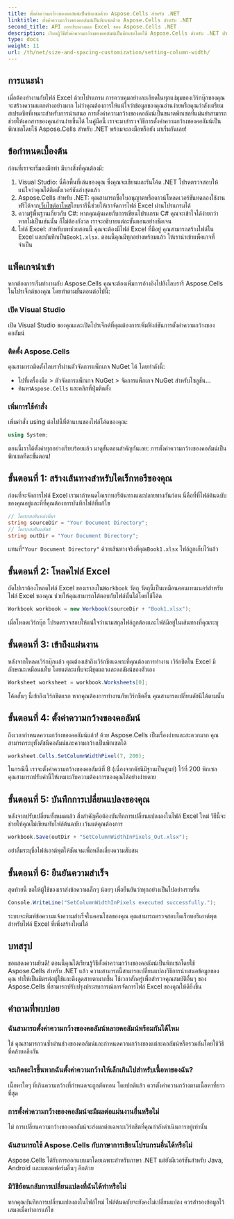 ```yaml
---
title: ตั้งค่าความกว้างของคอลัมน์เป็นพิกเซลด้วย Aspose.Cells สำหรับ .NET
linktitle: ตั้งค่าความกว้างของคอลัมน์เป็นพิกเซลด้วย Aspose.Cells สำหรับ .NET
second_title: API การประมวลผล Excel ของ Aspose.Cells .NET
description: เรียนรู้วิธีตั้งค่าความกว้างของคอลัมน์เป็นพิกเซลโดยใช้ Aspose.Cells สำหรับ .NET ปรับปรุงไฟล์ Excel ของคุณด้วยคู่มือทีละขั้นตอนง่ายๆ นี้
type: docs
weight: 11
url: /th/net/size-and-spacing-customization/setting-column-width/
---
```

## การแนะนำ
เมื่อต้องทำงานกับไฟล์ Excel ด้วยโปรแกรม การควบคุมอย่างละเอียดในทุกแง่มุมของเวิร์กบุ๊กของคุณจะสร้างความแตกต่างอย่างมาก ไม่ว่าคุณต้องการให้แน่ใจว่าข้อมูลของคุณอ่านง่ายหรือคุณกำลังเตรียมสเปรดชีตที่เหมาะสำหรับการนำเสนอ การตั้งค่าความกว้างของคอลัมน์เป็นขนาดพิกเซลที่แม่นยำสามารถช่วยให้เอกสารของคุณอ่านง่ายขึ้นได้ ในคู่มือนี้ เราจะมาสำรวจวิธีการตั้งค่าความกว้างของคอลัมน์เป็นพิกเซลโดยใช้ Aspose.Cells สำหรับ .NET พร้อมจะลงมือหรือยัง มาเริ่มกันเลย!
## ข้อกำหนดเบื้องต้น
ก่อนที่เราจะเริ่มลงมือทำ มีบางสิ่งที่คุณต้องมี:
1. Visual Studio: นี่คือพื้นที่เล่นของคุณ ซึ่งคุณจะเขียนและรันโค้ด .NET โปรดตรวจสอบให้แน่ใจว่าคุณได้ติดตั้งเวอร์ชันล่าสุดแล้ว
2.  Aspose.Cells สำหรับ .NET: คุณสามารถซื้อใบอนุญาตหรือดาวน์โหลดเวอร์ชันทดลองใช้งานฟรีได้จาก[เว็บไซต์อาโพส](https://releases.aspose.com/cells/net/)ไลบรารีนี้ช่วยให้เราจัดการไฟล์ Excel ผ่านโปรแกรมได้
3. ความรู้พื้นฐานเกี่ยวกับ C#: หากคุณคุ้นเคยกับการเขียนโปรแกรม C# คุณจะเข้าใจได้ง่ายกว่า หากไม่เป็นเช่นนั้น ก็ไม่ต้องกังวล เราจะอธิบายแต่ละขั้นตอนอย่างชัดเจน
4.  ไฟล์ Excel: สำหรับบทช่วยสอนนี้ คุณจะต้องมีไฟล์ Excel ที่มีอยู่ คุณสามารถสร้างไฟล์ใน Excel และบันทึกเป็น`Book1.xlsx`.
ตอนนี้คุณมีทุกอย่างพร้อมแล้ว ให้เรานำเข้าแพ็คเกจที่จำเป็น
## แพ็คเกจนำเข้า
หากต้องการเริ่มทำงานกับ Aspose.Cells คุณจะต้องเพิ่มการอ้างอิงไปยังไลบรารี Aspose.Cells ในโปรเจ็กต์ของคุณ โดยทำตามขั้นตอนต่อไปนี้:
### เปิด Visual Studio
เปิด Visual Studio ของคุณและเปิดโปรเจ็กต์ที่คุณต้องการเพิ่มฟังก์ชันการตั้งค่าความกว้างของคอลัมน์
### ติดตั้ง Aspose.Cells
คุณสามารถติดตั้งไลบรารีผ่านตัวจัดการแพ็กเกจ NuGet ได้ โดยทำดังนี้:
- ไปที่เครื่องมือ > ตัวจัดการแพ็กเกจ NuGet > จัดการแพ็กเกจ NuGet สำหรับโซลูชัน…
-  ค้นหา`Aspose.Cells` และคลิกที่ปุ่มติดตั้ง
### เพิ่มการใช้คำสั่ง
เพิ่มคำสั่ง using ต่อไปนี้ที่ด้านบนของไฟล์โค้ดของคุณ:
```csharp
using System;
```
ตอนนี้เราได้ตั้งค่าทุกอย่างเรียบร้อยแล้ว มาดูขั้นตอนสำคัญกันเลย: การตั้งค่าความกว้างของคอลัมน์เป็นพิกเซลทีละขั้นตอน!
## ขั้นตอนที่ 1: สร้างเส้นทางสำหรับไดเร็กทอรีของคุณ
ก่อนที่จะจัดการไฟล์ Excel เรามากำหนดไดเรกทอรีต้นทางและปลายทางกันก่อน นี่คือที่ที่ไฟล์ต้นฉบับของคุณอยู่และที่ที่คุณต้องการบันทึกไฟล์ที่แก้ไข
```csharp
// ไดเรกทอรีแหล่งที่มา
string sourceDir = "Your Document Directory";
// ไดเรกทอรีผลลัพธ์
string outDir = "Your Document Directory";
```
 แทนที่`"Your Document Directory"` ด้วยเส้นทางจริงที่คุณ`Book1.xlsx` ไฟล์ถูกเก็บไว้แล้ว
## ขั้นตอนที่ 2: โหลดไฟล์ Excel
 ถัดไปเราต้องโหลดไฟล์ Excel ของเราลงใน`Workbook` วัตถุ วัตถุนี้เป็นเหมือนคอนเทนเนอร์สำหรับไฟล์ Excel ของคุณ ช่วยให้คุณสามารถโต้ตอบกับไฟล์นั้นได้โดยใช้โค้ด
```csharp
Workbook workbook = new Workbook(sourceDir + "Book1.xlsx");
```
เมื่อโหลดเวิร์กบุ๊ก โปรดตรวจสอบให้แน่ใจว่านามสกุลไฟล์ถูกต้องและไฟล์มีอยู่ในเส้นทางที่คุณระบุ
## ขั้นตอนที่ 3: เข้าถึงแผ่นงาน
หลังจากโหลดเวิร์กบุ๊กแล้ว คุณต้องเข้าถึงเวิร์กชีตเฉพาะที่คุณต้องการทำงาน เวิร์กชีตใน Excel มีลักษณะเหมือนแท็บ โดยแต่ละแท็บจะมีชุดแถวและคอลัมน์ของตัวเอง
```csharp
Worksheet worksheet = workbook.Worksheets[0];
```
โค้ดสั้นๆ นี้เข้าถึงเวิร์กชีตแรก หากคุณต้องการทำงานกับเวิร์กชีตอื่น คุณสามารถเปลี่ยนดัชนีได้ตามนั้น
## ขั้นตอนที่ 4: ตั้งค่าความกว้างของคอลัมน์
ถึงเวลากำหนดความกว้างของคอลัมน์แล้ว! ด้วย Aspose.Cells เป็นเรื่องง่ายและสะดวกมาก คุณสามารถระบุทั้งดัชนีคอลัมน์และความกว้างเป็นพิกเซลได้
```csharp
worksheet.Cells.SetColumnWidthPixel(7, 200);
```
ในกรณีนี้ เราจะตั้งค่าความกว้างของคอลัมน์ที่ 8 (เนื่องจากดัชนีมีฐานเป็นศูนย์) ไว้ที่ 200 พิกเซล คุณสามารถปรับค่านี้ให้เหมาะกับความต้องการของคุณได้อย่างง่ายดาย
## ขั้นตอนที่ 5: บันทึกการเปลี่ยนแปลงของคุณ
หลังจากปรับเปลี่ยนทั้งหมดแล้ว สิ่งสำคัญคือต้องบันทึกการเปลี่ยนแปลงลงในไฟล์ Excel ใหม่ วิธีนี้จะช่วยให้คุณไม่เขียนทับไฟล์ต้นฉบับ เว้นแต่คุณต้องการ
```csharp
workbook.Save(outDir + "SetColumnWidthInPixels_Out.xlsx");
```
อย่าลืมระบุชื่อไฟล์เอาต์พุตให้ชัดเจนเพื่อหลีกเลี่ยงความสับสน
## ขั้นตอนที่ 6: ยืนยันความสำเร็จ
สุดท้ายนี้ ขอให้ผู้ใช้ของเราส่งข้อความเล็กๆ น้อยๆ เพื่อยืนยันว่าทุกอย่างเป็นไปอย่างราบรื่น
```csharp
Console.WriteLine("SetColumnWidthInPixels executed successfully.");
```
ระบบจะพิมพ์ข้อความแจ้งความสำเร็จในคอนโซลของคุณ คุณสามารถตรวจสอบไดเร็กทอรีเอาต์พุตสำหรับไฟล์ Excel ที่เพิ่งสร้างใหม่ได้
## บทสรุป
ขอแสดงความยินดี! ตอนนี้คุณได้เรียนรู้วิธีตั้งค่าความกว้างของคอลัมน์เป็นพิกเซลโดยใช้ Aspose.Cells สำหรับ .NET แล้ว ความสามารถนี้สามารถเปลี่ยนแปลงวิธีการนำเสนอข้อมูลของคุณ ทำให้เป็นมิตรต่อผู้ใช้และดึงดูดสายตามากขึ้น ใช้เวลาสักครู่เพื่อสำรวจคุณสมบัติอื่นๆ ของ Aspose.Cells ที่สามารถปรับปรุงประสบการณ์การจัดการไฟล์ Excel ของคุณให้ดียิ่งขึ้น
## คำถามที่พบบ่อย
### ฉันสามารถตั้งค่าความกว้างของคอลัมน์หลายคอลัมน์พร้อมกันได้ไหม
ใช่ คุณสามารถวนซ้ำผ่านช่วงของคอลัมน์และกำหนดความกว้างของแต่ละคอลัมน์หรือรวมกันโดยใช้วิธีที่คล้ายคลึงกัน
### จะเกิดอะไรขึ้นหากฉันตั้งค่าความกว้างให้เล็กเกินไปสำหรับเนื้อหาของฉัน?
เนื้อหาใดๆ ที่เกินความกว้างที่กำหนดจะถูกตัดทอน โดยปกติแล้ว ควรตั้งค่าความกว้างตามเนื้อหาที่ยาวที่สุด
### การตั้งค่าความกว้างของคอลัมน์จะมีผลต่อแผ่นงานอื่นหรือไม่
ไม่ การเปลี่ยนความกว้างของคอลัมน์จะส่งผลต่อเฉพาะเวิร์กชีตที่คุณกำลังดำเนินการอยู่เท่านั้น
### ฉันสามารถใช้ Aspose.Cells กับภาษาการเขียนโปรแกรมอื่นได้หรือไม่
Aspose.Cells ได้รับการออกแบบมาโดยเฉพาะสำหรับภาษา .NET แต่ยังมีเวอร์ชันสำหรับ Java, Android และแพลตฟอร์มอื่นๆ อีกด้วย
### มีวิธีย้อนกลับการเปลี่ยนแปลงที่ฉันได้ทำหรือไม่
หากคุณบันทึกการเปลี่ยนแปลงลงในไฟล์ใหม่ ไฟล์ต้นฉบับจะยังคงไม่เปลี่ยนแปลง ควรสำรองข้อมูลไว้เสมอเมื่อทำการแก้ไข
